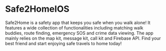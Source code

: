 # Safe2HomeIOS
Safe2Home is a safety app that keeps you safe when you walk alone! It features a wide collection of functionalities including matching walk buddies, route finding, emergency SOS and crime data viewing. The app mainly relies on the map kit, message kit, call kit and Firebase API. Find your best friend and start enjoying safe travels to home today!
